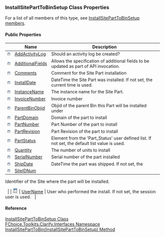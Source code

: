 ﻿### InstallSitePartToBinSetup Class Properties

For a list of all members of this type, see [InstallSitePartToBinSetup members](FChoice.Toolkits.Clarify~FChoice.Toolkits.Clarify.Interfaces.InstallSitePartToBinSetup_members.md).

#### Public Properties

|   | Name | Description |
| --- | --- | --- |
| ![Public Property](dotnetimages/publicProperty.png) | [AddActivityLog](FChoice.Toolkits.Clarify~FChoice.Toolkits.Clarify.Interfaces.InstallSitePartToBinSetup~AddActivityLog.md) | Should an activity log be created?   |
| ![Public Property](dotnetimages/publicProperty.png) | [AdditionalFields](FChoice.Toolkits.Clarify~FChoice.Toolkits.Clarify.Interfaces.InstallSitePartToBinSetup~AdditionalFields.md) | Allows the specification of additional fields to be updated as part of API invocation.   |
| ![Public Property](dotnetimages/publicProperty.png) | [Comments](FChoice.Toolkits.Clarify~FChoice.Toolkits.Clarify.Interfaces.InstallSitePartToBinSetup~Comments.md) | Comment for the Site Part installation   |
| ![Public Property](dotnetimages/publicProperty.png) | [InstallDate](FChoice.Toolkits.Clarify~FChoice.Toolkits.Clarify.Interfaces.InstallSitePartToBinSetup~InstallDate.md) | DateTime the Site Part was installed. If not set, the current time is used.   |
| ![Public Property](dotnetimages/publicProperty.png) | [InstanceName](FChoice.Toolkits.Clarify~FChoice.Toolkits.Clarify.Interfaces.InstallSitePartToBinSetup~InstanceName.md) | The instance name for the Site Part.   |
| ![Public Property](dotnetimages/publicProperty.png) | [InvoiceNumber](FChoice.Toolkits.Clarify~FChoice.Toolkits.Clarify.Interfaces.InstallSitePartToBinSetup~InvoiceNumber.md) | Invoice number   |
| ![Public Property](dotnetimages/publicProperty.png) | [ParentBinObjid](FChoice.Toolkits.Clarify~FChoice.Toolkits.Clarify.Interfaces.InstallSitePartToBinSetup~ParentBinObjid.md) | Objid of the parent Bin this Part will be installed under   |
| ![Public Property](dotnetimages/publicProperty.png) | [PartDomain](FChoice.Toolkits.Clarify~FChoice.Toolkits.Clarify.Interfaces.InstallSitePartToBinSetup~PartDomain.md) | Domain of the part to install   |
| ![Public Property](dotnetimages/publicProperty.png) | [PartNumber](FChoice.Toolkits.Clarify~FChoice.Toolkits.Clarify.Interfaces.InstallSitePartToBinSetup~PartNumber.md) | Part Number of the part to install   |
| ![Public Property](dotnetimages/publicProperty.png) | [PartRevision](FChoice.Toolkits.Clarify~FChoice.Toolkits.Clarify.Interfaces.InstallSitePartToBinSetup~PartRevision.md) | Part Revision of the part to install   |
| ![Public Property](dotnetimages/publicProperty.png) | [PartStatus](FChoice.Toolkits.Clarify~FChoice.Toolkits.Clarify.Interfaces.InstallSitePartToBinSetup~PartStatus.md) | Element from the 'Part_Status' user defined list. If not set, the default list value is used.   |
| ![Public Property](dotnetimages/publicProperty.png) | [Quantity](FChoice.Toolkits.Clarify~FChoice.Toolkits.Clarify.Interfaces.InstallSitePartToBinSetup~Quantity.md) | The number of units to install   |
| ![Public Property](dotnetimages/publicProperty.png) | [SerialNumber](FChoice.Toolkits.Clarify~FChoice.Toolkits.Clarify.Interfaces.InstallSitePartToBinSetup~SerialNumber.md) | Serial number of the part installed   |
| ![Public Property](dotnetimages/publicProperty.png) | [ShipDate](FChoice.Toolkits.Clarify~FChoice.Toolkits.Clarify.Interfaces.InstallSitePartToBinSetup~ShipDate.md) | DateTime the part was shipped. If not set, the   |
| ![Public Property](dotnetimages/publicProperty.png) | [SiteIDNum](FChoice.Toolkits.Clarify~FChoice.Toolkits.Clarify.Interfaces.InstallSitePartToBinSetup~SiteIDNum.md) | 
Identifier of the Site where the part will be installed.

  |
| ![Public Property](dotnetimages/publicProperty.png) | [UserName](FChoice.Toolkits.Clarify~FChoice.Toolkits.Clarify.Interfaces.InstallSitePartToBinSetup~UserName.md) | User who performed the install. If not set, the session user is used.   |





#### Reference

[InstallSitePartToBinSetup Class](FChoice.Toolkits.Clarify~FChoice.Toolkits.Clarify.Interfaces.InstallSitePartToBinSetup.md)  
[FChoice.Toolkits.Clarify.Interfaces Namespace](FChoice.Toolkits.Clarify~FChoice.Toolkits.Clarify.Interfaces_namespace.md)  
[InstallSitePartToBin(InstallSitePartToBinSetup) Method](FChoice.Toolkits.Clarify~FChoice.Toolkits.Clarify.Interfaces.InterfacesToolkit~InstallSitePartToBin(InstallSitePartToBinSetup).md)